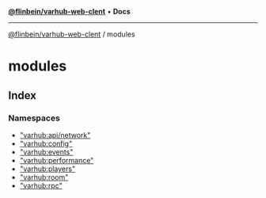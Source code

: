 [**@flinbein/varhub-web-clent**](../README.md) • **Docs**

***

[@flinbein/varhub-web-clent](../modules.md) / modules

# modules

## Index

### Namespaces

- ["varhub:api/network"](namespaces/varhub_api_network/README.md)
- ["varhub:config"](namespaces/varhub_config/README.md)
- ["varhub:events"](namespaces/varhub_events/README.md)
- ["varhub:performance"](namespaces/varhub_performance/README.md)
- ["varhub:players"](namespaces/varhub_players/README.md)
- ["varhub:room"](namespaces/varhub_room/README.md)
- ["varhub:rpc"](namespaces/varhub_rpc/README.md)
